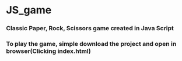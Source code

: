 
# **JS_game**

### Classic Paper, Rock, Scissors game created in Java Script
### To play the game, simple download the project and open in browser(Clicking index.html) 
